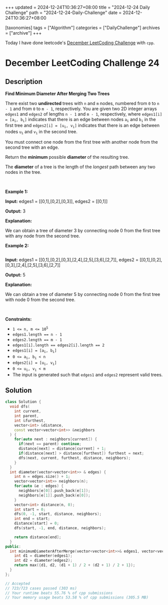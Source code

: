 +++
updated = 2024-12-24T10:36:27+08:00
title = "2024-12-24 Daily Challenge"
path = "2024-12-24-Daily-Challenge"
date = 2024-12-24T10:36:27+08:00

[taxonomies]
tags = ["Algorithm"]
categories = ["DailyChallenge"]
archives = ["archive"]
+++

Today I have done leetcode's [December LeetCoding Challenge](https://leetcode.com/problems/find-minimum-diameter-after-merging-two-trees/) with `cpp`.

<!-- more -->

# December LeetCoding Challenge 24

## Description

**Find Minimum Diameter After Merging Two Trees**

<p>There exist two <strong>undirected </strong>trees with <code>n</code> and <code>m</code> nodes, numbered from <code>0</code> to <code>n - 1</code> and from <code>0</code> to <code>m - 1</code>, respectively. You are given two 2D integer arrays <code>edges1</code> and <code>edges2</code> of lengths <code>n - 1</code> and <code>m - 1</code>, respectively, where <code>edges1[i] = [a<sub>i</sub>, b<sub>i</sub>]</code> indicates that there is an edge between nodes <code>a<sub>i</sub></code> and <code>b<sub>i</sub></code> in the first tree and <code>edges2[i] = [u<sub>i</sub>, v<sub>i</sub>]</code> indicates that there is an edge between nodes <code>u<sub>i</sub></code> and <code>v<sub>i</sub></code> in the second tree.</p>

<p>You must connect one node from the first tree with another node from the second tree with an edge.</p>

<p>Return the <strong>minimum </strong>possible <strong>diameter </strong>of the resulting tree.</p>

<p>The <strong>diameter</strong> of a tree is the length of the <em>longest</em> path between any two nodes in the tree.</p>

<p>&nbsp;</p>
<p><strong class="example">Example 1:</strong><img alt="" src="https://assets.leetcode.com/uploads/2024/04/22/example11-transformed.png" /></p>

<div class="example-block">
<p><strong>Input:</strong> <span class="example-io">edges1 = [[0,1],[0,2],[0,3]], edges2 = [[0,1]]</span></p>

<p><strong>Output:</strong> <span class="example-io">3</span></p>

<p><strong>Explanation:</strong></p>

<p>We can obtain a tree of diameter 3 by connecting node 0 from the first tree with any node from the second tree.</p>
</div>

<p><strong class="example">Example 2:</strong></p>
<img alt="" src="https://assets.leetcode.com/uploads/2024/04/22/example211.png" />
<div class="example-block">
<p><strong>Input:</strong> <span class="example-io">edges1 = [[0,1],[0,2],[0,3],[2,4],[2,5],[3,6],[2,7]], edges2 = [[0,1],[0,2],[0,3],[2,4],[2,5],[3,6],[2,7]]</span></p>

<p><strong>Output:</strong> <span class="example-io">5</span></p>

<p><strong>Explanation:</strong></p>

<p>We can obtain a tree of diameter 5 by connecting node 0 from the first tree with node 0 from the second tree.</p>
</div>

<p>&nbsp;</p>
<p><strong>Constraints:</strong></p>

<ul>
	<li><code>1 &lt;= n, m &lt;= 10<sup>5</sup></code></li>
	<li><code>edges1.length == n - 1</code></li>
	<li><code>edges2.length == m - 1</code></li>
	<li><code>edges1[i].length == edges2[i].length == 2</code></li>
	<li><code>edges1[i] = [a<sub>i</sub>, b<sub>i</sub>]</code></li>
	<li><code>0 &lt;= a<sub>i</sub>, b<sub>i</sub> &lt; n</code></li>
	<li><code>edges2[i] = [u<sub>i</sub>, v<sub>i</sub>]</code></li>
	<li><code>0 &lt;= u<sub>i</sub>, v<sub>i</sub> &lt; m</code></li>
	<li>The input is generated such that <code>edges1</code> and <code>edges2</code> represent valid trees.</li>
</ul>


## Solution

``` cpp
class Solution {
  void dfs(
    int current,
    int parent,
    int &furthest,
    vector<int> &distance,
    const vector<vector<int>> &neighbors
  ) {
    for(auto next : neighbors[current]) {
      if(next == parent) continue;
      distance[next] = distance[current] + 1;
      if(distance[next] > distance[furthest]) furthest = next;
      dfs(next, current, furthest, distance, neighbors);
    } 
  }
  int diameter(vector<vector<int>> & edges) {
    int n = edges.size() + 1;
    vector<vector<int>> neighbors(n);
    for(auto &e : edges) {
      neighbors[e[0]].push_back(e[1]);
      neighbors[e[1]].push_back(e[0]);
    }
    vector<int> distance(n, 0);
    int start = 0;
    dfs(0, -1, start, distance, neighbors);
    int end = start;
    distance[start] = 0;
    dfs(start, -1, end, distance, neighbors);

    return distance[end];
  }
public:
  int minimumDiameterAfterMerge(vector<vector<int>>& edges1, vector<vector<int>>& edges2) {
    int d1 = diameter(edges1);
    int d2 = diameter(edges2);
    return max({d1, d2, (d1 + 1) / 2 + (d2 + 1) / 2 + 1});
  }
};

// Accepted
// 723/723 cases passed (303 ms)
// Your runtime beats 55.76 % of cpp submissions
// Your memory usage beats 53.58 % of cpp submissions (305.5 MB)
```
